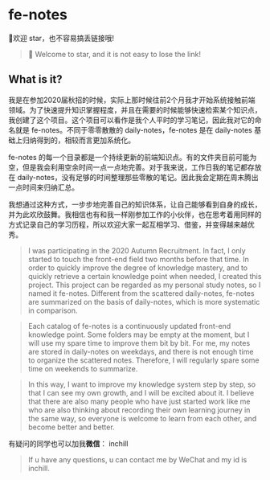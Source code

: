 # fe-notes

👏欢迎 star，也不容易搞丢链接哦!

> 👏 Welcome to star, and it is not easy to lose the link!

## What is it?

我是在参加2020届秋招的时候，实际上那时候往前2个月我才开始系统接触前端领域。为了快速提升知识掌握程度，并且在需要的时候能够快速检索某个知识点，我创建了这个项目。这个项目可以看作是我个人平时的学习笔记，因此我对它的命名就是 fe-notes。不同于零零散散的 daily-notes，fe-notes 是在 daily-notes 基础上归纳得到的，相较而言更加系统化。

fe-notes 的每一个目录都是一个持续更新的前端知识点。有的文件夹目前可能为空，但是我会利用空余时间一点一点地完善。对于我来说，工作日我的笔记都存放在 daily-notes，没有足够的时间整理那些零散的笔记。因此我会定期在周末腾出一点时间来归纳汇总。

我想通过这种方式，一步步地完善自己的知识体系，让自己能够看到自身的成长，并为此欢欣鼓舞。我相信也有和我一样刚参加工作的小伙伴，也在思考着用同样的方式记录自己的学习历程，所以欢迎大家一起互相学习、借鉴，并变得越来越优秀。

> I was participating in the 2020 Autumn Recruitment. In fact, I only started to touch the front-end field two months before that time. In order to quickly improve the degree of knowledge mastery, and to quickly retrieve a certain knowledge point when needed, I created this project. This project can be regarded as my personal study notes, so I named it fe-notes. Different from the scattered daily-notes, fe-notes are summarized on the basis of daily-notes, which is more systematic in comparison.

> Each catalog of fe-notes is a continuously updated front-end knowledge point. Some folders may be empty at the moment, but I will use my spare time to improve them bit by bit. For me, my notes are stored in daily-notes on weekdays, and there is not enough time to organize the scattered notes. Therefore, I will regularly spare some time on weekends to summarize.

> In this way, I want to improve my knowledge system step by step, so that I can see my own growth, and I will be excited about it. I believe that there are also many people who have just started work like me who are also thinking about recording their own learning journey in the same way, so everyone is welcome to learn from each other, and become better and better.

有疑问的同学也可以加我**微信**： inchill

> If u have any questions, u can contact me by WeChat and my id is inchill.

